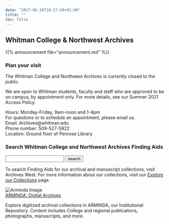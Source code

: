```yaml
---
date: "2017-06-26T18:27:58+01:00"
title: ""
toc: false
---
```

<div class="top-section-main">


<div class="splash-title">
<h2>Whitman College & Northwest Archives</h2>
</div>

<div id="announcement">{{% announcement file="announcement.md" %}}</div>

</div>

<div class="second-section-main">
<div class="bootstrap-wrapper">
<div class="container-fluid">
<div class="row">
    <div class="col-lg-4 col-md-6 col-sm-12 col-xs-12">
    <div class="card">
    <h3>Plan your visit</h3>
     <p>The Whitman College and Northwest Archives is currently closed to the public.</p>
     <p> We are open to Whitman students, faculty and staff who are approved to be on campus, by appointment only. For more details, see our Summer 2021 Access Policy.</p>
     <p>
        Hours: Monday-Friday, 9am-noon and 1-4pm<br/>
        For questions or to schedule an appointment, please email us.<br/>
        Email: Archives@whitman.edu <br/>
        Phone number: 509-527-5922 <br/>
        Location: Ground floor of Penrose Library
    </p>
    </div>
    </div>
    <div class="col-lg-4 col-md-6 col-sm-12 col-xs-12">
    <div class="card">
        <h3>Search Whitman College and Northwest Archives Finding Aids</h3>
        <form action="https://nwda-db.orbiscascade.org/nwda-search/results.aspx" method="get" target="_blank"><input id="searchValue" name="q" type="text" class="form-control no-up-margin"> <input id="searchSubmit" class="btn" type="submit" value="search"> <input id="t" name="t" type="hidden" value="k"> <input id="c" name="c" type="hidden" value="htm"></form><p>To search Finding Aids for our archival and manuscript collections, visit Archives West. For more information about our collections, visit our <a href="/archives/collection/">Explore our Collections</a> page.</p>
      </div>
      </div>
   <div class="col-lg-4 col-md-6 col-sm-12 col-xs-12">
   <div class="card" style="padding:0">
            <div id="blog-jacket">
                 <img class="responsive-img" src="/archives/images/img_04.jpg" alt="Arminda Image" />
            </div>
            <div class="jacket-title">
                <a href="https://arminda.whitman.edu/collections/whitman-college-and-northwest-archives">ARMINDA: Digital Archives</a>
                <p>Explore digitized archival collections in ARMINDA, our Institutional Repository. Content includes College and regional publications, photographs, manuscripts, and more.</p>
            </div>
        </div>
        </div>
   </div>
</div>
</div>
</div>